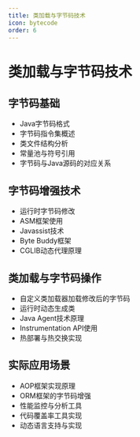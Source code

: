 ```yaml
---
title: 类加载与字节码技术
icon: bytecode
order: 6
---
```


# 类加载与字节码技术

## 字节码基础

- Java字节码格式
- 字节码指令集概述
- 类文件结构分析
- 常量池与符号引用
- 字节码与Java源码的对应关系

## 字节码增强技术

- 运行时字节码修改
- ASM框架使用
- Javassist技术
- Byte Buddy框架
- CGLIB动态代理原理

## 类加载与字节码操作

- 自定义类加载器加载修改后的字节码
- 运行时动态生成类
- Java Agent技术原理
- Instrumentation API使用
- 热部署与热交换实现

## 实际应用场景

- AOP框架实现原理
- ORM框架的字节码增强
- 性能监控与分析工具
- 代码覆盖率工具实现
- 动态语言支持与实现
